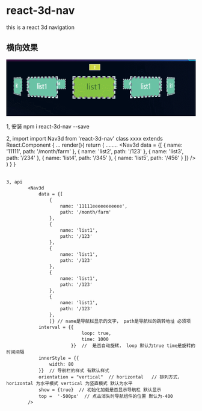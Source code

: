 # react-3d-nav
this is a react  3d navigation


## 横向效果

![Image text](https://github.com/1140571314/react-3d-nav/blob/master/example_image/horizontal2.gif)


1, 安装 
npm i react-3d-nav --save

2, import 
import Nav3d from 'react-3d-nav'
class xxxx extends React.Component {
  ...
  render(){
      return (
          ........
          <Nav3d 
            data = {[
                {
                    name: '11111',
                    path: '/month/farm'
                },
                {
                    name: 'list2',
                    path: '/123'
                },
                {
                    name: 'list3',
                    path: '/234'
                },
                {
                    name: 'list4',
                    path: '/345'
                },
                {
                    name: 'list5',
                    path: '/456'
                }
            ]}
          />
      )
  }
}
```

3, api
        <Nav3d 
            data = {[
                {
                    name: '11111eeeeeeeeeee',
                    path: '/month/farm'
                },
                {
                    name: 'list1',
                    path: '/123'
                },
                {
                    name: 'list1',
                    path: '/123'
                },
                {
                    name: 'list1',
                    path: '/123'
                },
                {
                    name: 'list1',
                    path: '/123'
                },
                ]} // name是导航栏显示的文字， path是导航栏的跳转地址 必须项
            interval = {{ 
                            loop: true,  
                            time: 1000
                        }}  //  是否自动旋转， loop 默认为true time是旋转的时间间隔
            innerStyle = {{
                width: 80
            }}  // 导航栏的样式 有默认样式
            orientation = "vertical"  // horizontal   // 排列方式， horizontal 为水平模式 vertical 为竖直模式 默认为水平
            show = {true}  // 初始化加载是否显示导航栏 默认显示
            top =  '-500px'  // 点击消失时导航组件的位置 默认为-400
        />

